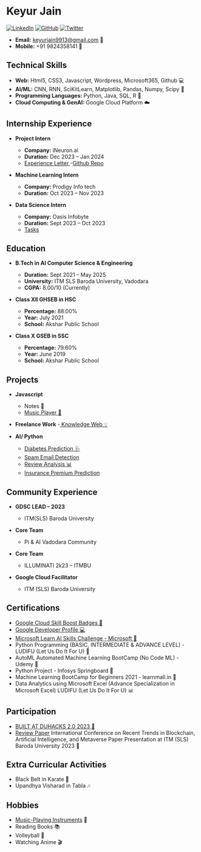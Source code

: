 # Keyur Jain

[![LinkedIn](https://img.shields.io/badge/LinkedIn-Keyur_Jain-blue?style=flat&logo=linkedin)](https://www.linkedin.com/in/keyur-jain-469857228/)
[![GitHub](https://img.shields.io/badge/GitHub-Keyur08-black?style=flat&logo=github)](https://github.com/Keyur08)
[![Twitter](https://img.shields.io/badge/Twitter-@keyurjain_2208-blue?style=flat&logo=twitter)](https://twitter.com/KeyurJain_2208)


  
- **Email:** keyurjain9913@gmail.com 📧
- **Mobile:** +91 9824358141 📱

## Technical Skills 

- **Web:** Html5, CSS3, Javascript, Wordpress, Microsoft365, Github 💻
- **AI/ML:** CNN, RNN, SciKitLearn, Matplotlib, Pandas, Numpy, Scipy 🤖
- **Programming Languages:** Python, Java, SQL, R 🐍
- **Cloud Computing & GenAI:** Google Cloud Platform ☁️

## Internship Experience

- **Project Intern**
  - **Company:** iNeuron.ai
  - **Duration:** Dec 2023 – Jan 2024
  - <a href="" targer="_blank">Experience Letter </a>
  -<a href="https://github.com/Keyur08/Insurance_Premium_Prediction_ML_Model" targer="_blank">Github Repo</a>

- **Machine Learning Intern**
  - **Company:** Prodigy Info tech
  - **Duration:** Oct 2023 – Nov 2023
    

- **Data Science Intern**
  - **Company:** Oasis Infobyte
  - **Duration:** Sept 2023 – Oct 2023
  - <a href="https://github.com/Keyur08/OIBSIP" target="_blank">Tasks </a>

## Education


- **B.Tech in AI Computer Science & Engineering**
  - **Duration:** Sept 2021 – May 2025
  - **University:** ITM SLS Baroda University, Vadodara
  - **CGPA:** 8.00/10 (Currently)

- **Class XII GHSEB in HSC**
  - **Percentage:** 88.00%
  - **Year:** July 2021
  - **School:** Akshar Public School

- **Class X GSEB in SSC**
  - **Percentage:** 79.60%
  - **Year:** June 2019
  - **School:** Akshar Public School

## Projects

- **Javascript**
  - Notes 📝
  - <a href="https://keyur08.github.io/DIl-e-Khwaish/" target="_blank"> Music Player 🎵</a>

- **Freelance Work**
  -<a href="https://github.com/Keyur08/Knowledge_web" target="_blank"> Knowledge Web 💡</a>

- **AI/ Python**
  - <a href="https://github.com/Keyur08/diabetics-prediction-using-knn" target="_blank">Diabetes Prediction 🩺 </a>
  - <a href="https://github.com/Keyur08/Email-Classification-Spam-or-Ham-" target="_blank">Spam Email Detection </a>
  - <a href="https://github.com/Keyur08/Review_Prediction" target="_blank">Review Analysis 📊 </a>
  - <a href="https://github.com/Keyur08/Insurance_Premium_Prediction_ML_Model" target="_blank"> Insurance Premium Prediction </a>

## Community Experience

- **GDSC LEAD – 2023**
  - ITM(SLS) Baroda University

- **Core Team**
  - Pi & AI Vadodara Community

- **Core Team**
  - ILLUMINATI 2k23 – ITMBU

- **Google Cloud Facilitator**
  - ITM (SLS) Baroda University

## Certifications

- <a href="https://www.cloudskillsboost.google/public_profiles/d91ee41a-95fe-4029-97d5-fb1cb570ff5d" target="_blank">Google Cloud Skill Boost Badges 🏅</a>
- <a href="https://developers.google.com/profile/u/KeyurJain" target="_blank">Google Developer Profile 💻 </a>
- <a href="https://learn.microsoft.com/en-us/users/keyurjain-1615/" target="_blank">Microsoft Learn AI Skills Challenge - Microsoft 🚀</a>
- Python Programming (BASIC, INTERMEDIATE & ADVANCE LEVEL) - LUDIFU (Let Us Do It For U) 🐍
- AutoML Automated Machine Learning BootCamp (No Code ML) - Udemy 🤖
- Python Project - Infosys Springboard 🐍
- Machine Learning BootCamp for Beginners 2021 - learnmall.in 🤖
- Data Analytics using Microsoft Excel (Advance Specialization in Microsoft Excel) LUDIFU (Let Us Do It For U) 📊

## Participation

- <a href="https://devfolio.co/projects/snap-seek-e063" target="_blank">BUILT AT DUHACKS 2.0 2023 🚀</a>
- <a href="https://drive.google.com/file/d/1JBShWvdExJ8gENqfDUPzfLX1zU7bHC8-/view" target="_blank">Review Paper</a> International Conference on Recent Trends in Blockchain, Artificial Intelligence, and Metaverse Paper Presentation at ITM (SLS) Baroda University 2023 📝

## Extra Curricular Activities
- Black Belt in Karate 🥋
- Upandhya Visharad in Tabla 🎶

## Hobbies
- <a href="https://www.youtube.com/@keyurjain7109">Music-Playing Instruments</a> 🎸
- Reading Books 📚
- Volleyball 🏐
- Watching Anime 🎬

